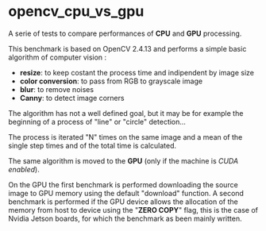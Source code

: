 # opencv_cpu_vs_gpu
A serie of tests to compare performances of **CPU** and **GPU** processing.

This benchmark is based on OpenCV 2.4.13 and performs a simple basic algorithm of computer vision :
* **resize**: to keep costant the process time and indipendent by image size
* **color conversion**: to pass from RGB to grayscale image
* **blur**: to remove noises
* **Canny**: to detect image corners

The algorithm has not a well defined goal, but it may be for example the beginning of a process of "line" or "circle" detection...

The process is iterated "N" times on the same image and a mean of the single step times and of the total time is calculated.

The same algorithm is moved to the **GPU** (only if the machine is *CUDA enabled*).

On the GPU the first benchmark is performed downloading the source image to GPU memory using the default "download" function.
A second benchmark is performed if the GPU device allows the allocation of the memory from host to device using the "**ZERO COPY**" flag, this is the case of Nvidia Jetson boards, for which the benchmark as been mainly written.


